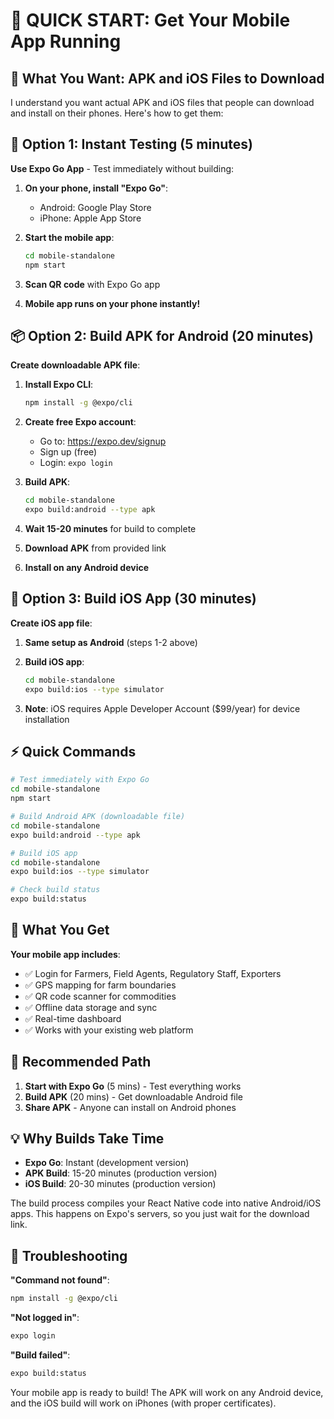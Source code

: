 # 📱 QUICK START: Get Your Mobile App Running

## 🎯 What You Want: APK and iOS Files to Download

I understand you want actual APK and iOS files that people can download and install on their phones. Here's how to get them:

## 🚀 Option 1: Instant Testing (5 minutes)

**Use Expo Go App** - Test immediately without building:

1. **On your phone, install "Expo Go"**:
   - Android: Google Play Store
   - iPhone: Apple App Store

2. **Start the mobile app**:
   ```bash
   cd mobile-standalone
   npm start
   ```

3. **Scan QR code** with Expo Go app
4. **Mobile app runs on your phone instantly!**

## 📦 Option 2: Build APK for Android (20 minutes)

**Create downloadable APK file**:

1. **Install Expo CLI**:
   ```bash
   npm install -g @expo/cli
   ```

2. **Create free Expo account**:
   - Go to: https://expo.dev/signup
   - Sign up (free)
   - Login: `expo login`

3. **Build APK**:
   ```bash
   cd mobile-standalone
   expo build:android --type apk
   ```

4. **Wait 15-20 minutes** for build to complete
5. **Download APK** from provided link
6. **Install on any Android device**

## 🍎 Option 3: Build iOS App (30 minutes)

**Create iOS app file**:

1. **Same setup as Android** (steps 1-2 above)

2. **Build iOS app**:
   ```bash
   cd mobile-standalone
   expo build:ios --type simulator
   ```

3. **Note**: iOS requires Apple Developer Account ($99/year) for device installation

## ⚡ Quick Commands

```bash
# Test immediately with Expo Go
cd mobile-standalone
npm start

# Build Android APK (downloadable file)
cd mobile-standalone
expo build:android --type apk

# Build iOS app
cd mobile-standalone  
expo build:ios --type simulator

# Check build status
expo build:status
```

## 📱 What You Get

**Your mobile app includes**:
- ✅ Login for Farmers, Field Agents, Regulatory Staff, Exporters
- ✅ GPS mapping for farm boundaries
- ✅ QR code scanner for commodities
- ✅ Offline data storage and sync
- ✅ Real-time dashboard
- ✅ Works with your existing web platform

## 🎯 Recommended Path

1. **Start with Expo Go** (5 mins) - Test everything works
2. **Build APK** (20 mins) - Get downloadable Android file
3. **Share APK** - Anyone can install on Android phones

## 💡 Why Builds Take Time

- **Expo Go**: Instant (development version)
- **APK Build**: 15-20 minutes (production version)
- **iOS Build**: 20-30 minutes (production version)

The build process compiles your React Native code into native Android/iOS apps. This happens on Expo's servers, so you just wait for the download link.

## 🔧 Troubleshooting

**"Command not found"**:
```bash
npm install -g @expo/cli
```

**"Not logged in"**:
```bash
expo login
```

**"Build failed"**:
```bash
expo build:status
```

Your mobile app is ready to build! The APK will work on any Android device, and the iOS build will work on iPhones (with proper certificates).